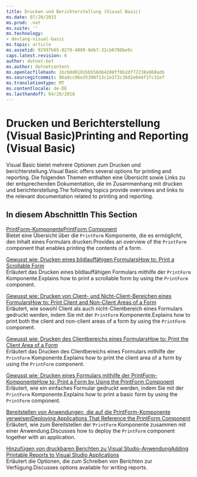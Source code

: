 ```yaml
---
title: Drucken und Berichterstellung (Visual Basic)
ms.date: 07/20/2015
ms.prod: .net
ms.suite: ''
ms.technology:
- devlang-visual-basic
ms.topic: article
ms.assetid: 92997b65-0279-4889-8db7-32cb6708be9c
caps.latest.revision: 6
author: dotnet-bot
ms.author: dotnetcontent
ms.openlocfilehash: 1bcb8d0101bb558d64208ff8b2df72238a968adb
ms.sourcegitcommit: 86adcc06e35390f13c1e372c36d2e044f1fc31ef
ms.translationtype: MT
ms.contentlocale: de-DE
ms.lasthandoff: 04/26/2018
---
```

# <a name="printing-and-reporting-visual-basic"></a><span data-ttu-id="bcf9f-102">Drucken und Berichterstellung (Visual Basic)</span><span class="sxs-lookup"><span data-stu-id="bcf9f-102">Printing and Reporting (Visual Basic)</span></span>
<span data-ttu-id="bcf9f-103">Visual Basic bietet mehrere Optionen zum Drucken und berichterstellung.</span><span class="sxs-lookup"><span data-stu-id="bcf9f-103">Visual Basic offers several options for printing and reporting.</span></span> <span data-ttu-id="bcf9f-104">Die folgenden Themen enthalten eine Übersicht sowie Links zu der entsprechenden Dokumentation, die im Zusammenhang mit drucken und berichterstellung.</span><span class="sxs-lookup"><span data-stu-id="bcf9f-104">The following topics provide overviews and links to the relevant documentation related to printing and reporting.</span></span>  
  
## <a name="in-this-section"></a><span data-ttu-id="bcf9f-105">In diesem Abschnitt</span><span class="sxs-lookup"><span data-stu-id="bcf9f-105">In This Section</span></span>  
 [<span data-ttu-id="bcf9f-106">PrintForm-Komponente</span><span class="sxs-lookup"><span data-stu-id="bcf9f-106">PrintForm Component</span></span>](../../../visual-basic/developing-apps/printing/printform-component.md)  
 <span data-ttu-id="bcf9f-107">Bietet eine Übersicht über die `PrintForm` Komponente, die es ermöglicht, den Inhalt eines Formulars drucken.</span><span class="sxs-lookup"><span data-stu-id="bcf9f-107">Provides an overview of the `PrintForm` component that enables printing the contents of a form.</span></span>  
  
 [<span data-ttu-id="bcf9f-108">Gewusst wie: Drucken eines bildlauffähigen Formulars</span><span class="sxs-lookup"><span data-stu-id="bcf9f-108">How to: Print a Scrollable Form</span></span>](../../../visual-basic/developing-apps/printing/how-to-print-a-scrollable-form.md)  
 <span data-ttu-id="bcf9f-109">Erläutert das Drucken eines bildlauffähigen Formulars mithilfe der `PrintForm` Komponente.</span><span class="sxs-lookup"><span data-stu-id="bcf9f-109">Explains how to print a scrollable form by using the `PrintForm` component.</span></span>  
  
 [<span data-ttu-id="bcf9f-110">Gewusst wie: Drucken von Client- und Nicht-Client-Bereichen eines Formulars</span><span class="sxs-lookup"><span data-stu-id="bcf9f-110">How to: Print Client and Non-Client Areas of a Form</span></span>](../../../visual-basic/developing-apps/printing/how-to-print-client-and-non-client-areas-of-a-form.md)  
 <span data-ttu-id="bcf9f-111">Erläutert, wie sowohl Client als auch nicht-Clientbereich eines Formulars gedruckt werden, indem Sie mit der `PrintForm` Komponente.</span><span class="sxs-lookup"><span data-stu-id="bcf9f-111">Explains how to print both the client and non-client areas of a form by using the `PrintForm` component.</span></span>  
  
 [<span data-ttu-id="bcf9f-112">Gewusst wie: Drucken des Clientbereichs eines Formulars</span><span class="sxs-lookup"><span data-stu-id="bcf9f-112">How to: Print the Client Area of a Form</span></span>](../../../visual-basic/developing-apps/printing/how-to-print-the-client-area-of-a-form.md)  
 <span data-ttu-id="bcf9f-113">Erläutert das Drucken des Clientbereichs eines Formulars mithilfe der `PrintForm` Komponente.</span><span class="sxs-lookup"><span data-stu-id="bcf9f-113">Explains how to print the client area of a form by using the `PrintForm` component.</span></span>  
  
 [<span data-ttu-id="bcf9f-114">Gewusst wie: Drucken eines Formulars mithilfe der PrintForm-Komponente</span><span class="sxs-lookup"><span data-stu-id="bcf9f-114">How to: Print a Form by Using the PrintForm Component</span></span>](../../../visual-basic/developing-apps/printing/how-to-print-a-form-by-using-the-printform-component.md)  
 <span data-ttu-id="bcf9f-115">Erläutert, wie ein einfaches Formular gedruckt werden, indem Sie mit der `PrintForm` Komponente.</span><span class="sxs-lookup"><span data-stu-id="bcf9f-115">Explains how to print a basic form by using the `PrintForm` component.</span></span>  
  
 [<span data-ttu-id="bcf9f-116">Bereitstellen von Anwendungen, die auf die PrintForm-Komponente verweisen</span><span class="sxs-lookup"><span data-stu-id="bcf9f-116">Deploying Applications That Reference the PrintForm Component</span></span>](../../../visual-basic/developing-apps/printing/deploying-applications-that-reference-the-printform-component.md)  
 <span data-ttu-id="bcf9f-117">Erläutert, wie zum Bereitstellen der `PrintForm` Komponente zusammen mit einer Anwendung.</span><span class="sxs-lookup"><span data-stu-id="bcf9f-117">Discusses how to deploy the `PrintForm` component together with an application.</span></span>  
  
 [<span data-ttu-id="bcf9f-118">Hinzufügen von druckbaren Berichten zu Visual Studio-Anwendung</span><span class="sxs-lookup"><span data-stu-id="bcf9f-118">Adding Printable Reports to Visual Studio Applications</span></span>](../../../visual-basic/developing-apps/printing/adding-printable-reports-to-visual-studio-applications.md)  
 <span data-ttu-id="bcf9f-119">Erläutert die Optionen, die zum Schreiben von Berichten zur Verfügung.</span><span class="sxs-lookup"><span data-stu-id="bcf9f-119">Discusses options available for writing reports.</span></span>
